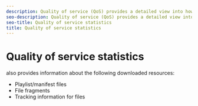 ```yaml
---
description: Quality of service (QoS) provides a detailed view into how the video engine is performing. provides detailed statistics about playback, buffering, and devices.
seo-description: Quality of service (QoS) provides a detailed view into how the video engine is performing. provides detailed statistics about playback, buffering, and devices.
seo-title: Quality of service statistics
title: Quality of service statistics
---
```


# Quality of service statistics

also provides information about the following downloaded resources:
* Playlist/manifest files
* File fragments
* Tracking information for files

